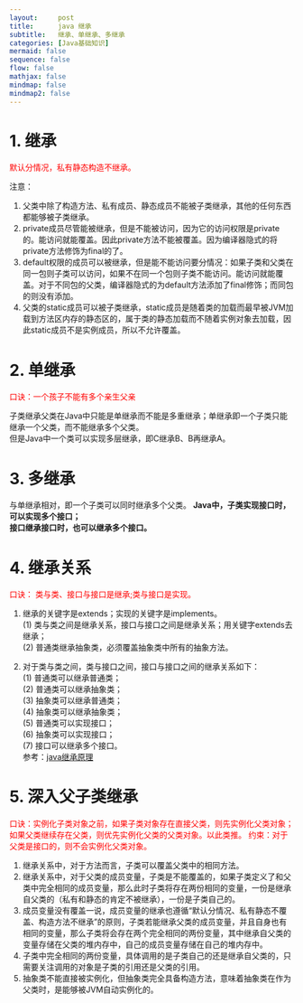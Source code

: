 ```yaml
---
layout:     post
title:      java 继承
subtitle:   继承、单继承、多继承
categories: [Java基础知识]
mermaid: false
sequence: false
flow: false
mathjax: false
mindmap: false
mindmap2: false
---
```


# 1. 继承
<font color="#FF0000">  
 默认分情况，私有静态构造不继承。
 </font>
 
 注意：
 1.  父类中除了构造方法、私有成员、静态成员不能被子类继承，其他的任何东西都能够被子类继承。  
 2.  private成员尽管能被继承，但是不能被访问，因为它的访问权限是private的。能访问就能覆盖。因此private方法不能被覆盖。因为编译器隐式的将private方法修饰为final的了。  
 3.  default权限的成员可以被继承，但是能不能访问要分情况：如果子类和父类在同一包则子类可以访问，如果不在同一个包则子类不能访问。能访问就能覆盖。对于不同包的父类，编译器隐式的为default方法添加了final修饰；而同包的则没有添加。  
 4.  父类的static成员可以被子类继承，static成员是随着类的加载而最早被JVM加载到方法区内存的静态区的，属于类的静态加载而不随着实例对象去加载，因此static成员不是实例成员，所以不允许覆盖。  
 
 # 2. 单继承
 <font color="#FF0000">  口诀：一个孩子不能有多个亲生父亲 </font>
 
 子类继承父类在Java中只能是单继承而不能是多重继承；单继承即一个子类只能继承一个父类，而不能继承多个父类。  
 但是Java中一个类可以实现多层继承，即C继承B、B再继承A。  
 
 # 3. 多继承
 与单继承相对，即一个子类可以同时继承多个父类。
 <b>Java中，子类实现接口时，可以实现多个接口；  
    接口继承接口时，也可以继承多个接口。</b>  
    
# 4. 继承关系
 <font color="#FF0000">  
 口诀：    
 类与类、接口与接口是继承;类与接口是实现。 
 </font>
 
 1. 继承的关键字是extends；实现的关键字是implements。  
 (1) 类与类之间是继承关系，接口与接口之间是继承关系；用关键字extends去继承；  
 (2) 普通类继承抽象类，必须覆盖抽象类中所有的抽象方法。  
 
 2. 对于类与类之间，类与接口之间，接口与接口之间的继承关系如下：  
 (1) 普通类可以继承普通类；  
 (2) 普通类可以继承抽象类；  
 (3) 抽象类可以继承普通类；  
 (4) 抽象类可以继承抽象类；  
 (5) 普通类可以实现接口；  
 (6) 抽象类可以实现接口；  
 (7) 接口可以继承多个接口。  
 参考：[java继承原理](https://www.cnblogs.com/myseries/p/10973524.html)  
 
# 5. 深入父子类继承
<font color="#FF0000">   
口诀：实例化子类对象之前，如果子类对象存在直接父类，则先实例化父类对象；如果父类继续存在父类，则优先实例化父类的父类对象。以此类推。  
约束：对于父类是接口的，则不会实例化父类对象。  
</font>
 
 1.  继承关系中，对于方法而言，子类可以覆盖父类中的相同方法。  
 2.  继承关系中，对于父类的成员变量，子类是不能覆盖的，如果子类定义了和父类中完全相同的成员变量，那么此时子类将存在两份相同的变量，一份是继承自父类的（私有和静态的肯定不被继承），一份是子类自己的。  
 3.  成员变量没有覆盖一说，成员变量的继承也遵循“默认分情况、私有静态不覆盖、构造方法不继承”的原则，子类若能继承父类的成员变量，并且自身也有相同的变量，那么子类将会存在两个完全相同的两份变量，其中继承自父类的变量存储在父类的堆内存中，自己的成员变量存储在自己的堆内存中。  
 4.  子类中完全相同的两份变量，具体调用的是子类自己的还是继承自父类的，只需要关注调用的对象是子类的引用还是父类的引用。  
 5.  抽象类不能直接被实例化，但抽象类完全具备构造方法，意味着抽象类在作为父类时，是能够被JVM自动实例化的。  